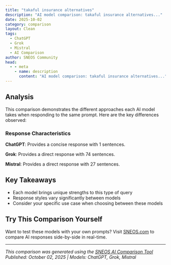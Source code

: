```yaml
---
title: "takaful insurance alternatives"
description: "AI model comparison: takaful insurance alternatives..."
date: 2025-10-02
category: comparison
layout: Clean
tags:
  - ChatGPT
  - Grok
  - Mistral
  - AI Comparison
author: SNEOS Community
head:
  - - meta
    - name: description
      content: "AI model comparison: takaful insurance alternatives..."
---
```


<ChatComparison
  title="takaful insurance alternatives"
  prompt="takaful insurance alternatives"
  :responses='{"ChatGPT": "Takaful insurance is a Sharia-compliant alternative to conventional insurance, based on principles of mutual cooperation, shared responsibility, and risk-sharing. If you are looking for alternatives to Takaful insurance, here are some options you might consider:\n\n1. **Conventional Insurance**: While not Sharia-compliant, traditional insurance can be an alternative if you are not constrained by religious considerations. It includes various types of coverage like auto, health, life, and property insurance.\n\n2. **Mutual Insurance**: This model operates on similar principles as Takaful, where members contribute to a pool of funds to cover the claims of fellow members. It is often member-owned and can be more community-oriented.\n\n3. **Cooperative Insurance**: This is often structured similarly to mutual insurance but may involve more formal cooperative business structures. Members share risks and benefits in a cooperative model.\n\n4. **Self-Insurance**: Individuals or businesses can choose to set aside funds to cover potential losses instead of purchasing insurance. This approach requires sufficient financial prudence and risk assessment.\n\n5. **Captive Insurance**: A captive insurance company is a subsidiary established to provide insurance to its parent company or companies. It can be an alternative for businesses looking for tailored coverage.\n\n6. **Peer-to-Peer (P2P) Insurance**: This modern model involves groups of people pooling their resources to insure one another against specific risks. It can be more community-focused and may offer a sense of accountability among members.\n\n7. **Islamic Investment Accounts**: While not insurance, investment accounts that comply with Sharia law can provide financial returns and support wealth management without earning interest.\n\n8. **Risk Management Programs**: Engaging in proactive risk management and loss prevention strategies can minimize the need for insurance. Businesses often employ these practices to reduce risks and lower insurance costs.\n\nBefore choosing an alternative, it&#x27;s important to consider your specific needs, financial situation, and the level of compliance with personal beliefs or values, especially if following Islamic principles is a priority. Consulting with financial advisors or insurance professionals who understand both Takaful and conventional options can help you make the best decision.", "Grok": "Takaful insurance is a type of Sharia-compliant insurance based on mutual cooperation, where participants contribute money into a common pool to help one another in times of need. However, if you are looking for alternatives to Takaful insurance\u2014either due to personal preference, availability, or other reasons\u2014there are several options to consider. These alternatives can be conventional or aligned with ethical or religious principles, depending on your needs.\n\n### 1. Conventional Insurance\n - **Description**: Traditional insurance offered by commercial companies, where policyholders pay premiums to the insurer, and the insurer assumes the risk of loss.\n - **Key Features**:\n - Based on risk transfer to the insurance company.\n - May include elements like interest (riba) or speculation (gharar), which are not Sharia-compliant.\n - Wide range of products, including life, health, property, and vehicle insurance.\n - **Why Consider?**: Widely available, often more established in many regions, and may offer more competitive pricing or coverage options.\n\n### 2. Self-Insurance\n - **Description**: Instead of purchasing insurance, you set aside your own funds to cover potential losses or emergencies.\n - **Key Features**:\n - Requires significant savings and financial discipline.\n - No premiums or third-party involvement.\n - You bear the full risk of loss if funds are insufficient.\n - **Why Consider?**: Avoids reliance on external providers and aligns with self-reliance principles. Suitable for low-risk individuals or smaller potential losses.\n\n### 3. Mutual Insurance or Cooperative Insurance\n - **Description**: A group of individuals or businesses pool resources to cover each other\u2019s risks, similar to Takaful but not necessarily Sharia-compliant.\n - **Key Features**:\n - Policyholders are also owners of the mutual fund.\n - Profits or surpluses may be shared among members or reinvested.\n - Often community-based or industry-specific.\n - **Why Consider?**: Offers a sense of community and shared responsibility. May feel closer to Takaful in spirit while being more accessible in some regions.\n\n### 4. Ethical or Socially Responsible Insurance\n - **Description**: Insurance products offered by companies that align with ethical, environmental, or social responsibility goals.\n - **Key Features**:\n - Focuses on sustainable investments and avoiding harmful industries (e.g., tobacco, weapons).\n - Not necessarily Sharia-compliant but avoids some practices (like interest) that conflict with personal values.\n - **Why Consider?**: Appeals to those who want ethical alternatives but do not require strict Sharia compliance.\n\n### 5. Savings and Investment Plans with Risk Mitigation Features\n - **Description**: Financial products like endowments, unit-linked plans, or savings schemes that build a fund over time while offering some protection against risks.\n - **Key Features**:\n - Combines savings/investment with limited insurance-like benefits.\n - Returns may depend on market performance.\n - Not a full replacement for insurance but can act as a financial safety net.\n - **Why Consider?**: Provides a way to grow wealth while offering some security without traditional insurance structures.\n\n### 6. Community-Based Support Systems\n - **Description**: Informal or local systems where communities come together to support members during emergencies or losses.\n - **Key Features**:\n - Relies on mutual aid rather than formal contracts.\n - Common in tight-knit cultural or religious groups.\n - No formal premiums or guarantees; depends on goodwill.\n - **Why Consider?**: Aligns with cultural or religious values of mutual help and avoids commercial insurance altogether.\n\n### 7. Government or Social Security Programs\n - **Description**: Public schemes that provide protection against risks like unemployment, disability, or medical emergencies.\n - **Key Features**:\n - Often mandatory in many countries (e.g., social security contributions).\n - May cover health, retirement, or disability but not property or other risks.\n - Funded through taxes or contributions.\n - **Why Consider?**: Provides a safety net without the need for private insurance, though coverage may be limited.\n\n### 8. Islamic Financial Products (Non-Takaful)\n - **Description**: Other Sharia-compliant financial instruments, such as Islamic bonds (Sukuk) or profit-sharing agreements (Mudarabah), to build financial security.\n - **Key Features**:\n - Focus on wealth preservation or growth rather than risk coverage.\n - Can be used as part of a broader financial plan to mitigate risks indirectly.\n - **Why Consider?**: Offers Sharia-compliant alternatives to build a financial buffer without relying on Takaful.\n\n### Factors to Consider When Choosing Alternatives\n- **Religious or Ethical Alignment**: Ensure the alternative matches your personal or religious beliefs (e.g., avoiding interest or speculation if seeking Sharia compliance).\n- **Risk Tolerance**: Some alternatives (like self-insurance) require you to bear significant risk.\n- **Availability**: Takaful or other alternatives may not be available in all regions, so consider what is accessible.\n- **Financial Capacity**: Self-insurance or community systems require personal or collective financial resources.\n- **Coverage Needs**: Conventional insurance or mutual schemes may offer broader or more specific coverage than informal systems.\n\n### Conclusion\nIf you\u0027re seeking alternatives to Takaful due to Sharia compliance concerns, mutual insurance, community-based systems, or Islamic financial products might be the closest in spirit. If compliance is not a concern, conventional insurance or government programs could be practical options. Evaluate your specific needs, financial situation, and values to choose the best alternative. If you\u0027re unsure, consulting with a financial advisor or a Sharia scholar (for Islamic compliance) can provide tailored guidance.", "Mistral": "Takaful insurance is a type of Islamic insurance based on the principles of mutual cooperation and shared responsibility. If you\u0027re looking for alternatives to traditional Takaful insurance, here are a few options:\n\n1. **Conventional Insurance**: This is the most common alternative. Conventional insurance operates on the basis of risk transfer and is not governed by Islamic law. It includes various types of policies like life, health, auto, and home insurance.\n\n2. **Mutual Insurance**: Similar to Takaful, mutual insurance is based on the concept of mutuality. Policyholders are also the owners of the company. Any profits made by the company can be distributed back to the policyholders.\n\n3. **Cooperative Insurance**: This is another form of mutual insurance where policyholders are members of a cooperative. The cooperative operates on a not-for-profit basis and any surplus is redistributed to members.\n\n4. **Microinsurance**: This is designed to protect low-income people against specific perils in exchange for regular premium payments proportionate to the likelihood and cost of the risks involved.\n\n5. **Self-Insurance**: This involves setting aside funds to cover potential losses rather than purchasing insurance. This is often used by large corporations but can also be applied on a smaller scale.\n\n6. **Captive Insurance**: This is a form of self-insurance where a company creates a wholly-owned subsidiary to provide insurance to itself. This is typically used by large corporations.\n\n7. **Peer-to-Peer (P2P) Insurance**: This is a newer concept where groups of individuals pool their resources to insure against risks. It\u0027s similar to Takaful in that it\u0027s based on mutual cooperation.\n\n8. **Parametric Insurance**: This type of insurance does not indemnify the pure loss but agrees to pay a set amount based on a triggering event, such as an earthquake of a certain magnitude.\n\nEach of these alternatives has its own pros and cons, and the best choice depends on individual needs, beliefs, and circumstances. It\u0027s always a good idea to consult with a financial advisor or insurance professional when considering different insurance options."}' 
  published-date="09:02"
/>

## Analysis

This comparison demonstrates the different approaches each AI model takes when responding to the same prompt. Here are the key differences observed:

### Response Characteristics

**ChatGPT**: Provides a concise response with 1 sentences. 

**Grok**: Provides a direct response with 74 sentences. 

**Mistral**: Provides a direct response with 27 sentences. 

## Key Takeaways

- Each model brings unique strengths to this type of query
- Response styles vary significantly between models
- Consider your specific use case when choosing between these models

## Try This Comparison Yourself

Want to test these models with your own prompts? Visit [SNEOS.com](https://sneos.com) to compare AI responses side-by-side in real-time.

---

*This comparison was generated using the [SNEOS AI Comparison Tool](https://sneos.com)*
*Published: October 02, 2025 | Models: ChatGPT, Grok, Mistral*
